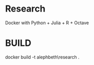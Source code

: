 # Research
Docker with Python + Julia + R + Octave


# BUILD 
docker build  -t alephbeth\research .
